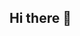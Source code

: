 ## Hi there 👋

<!--
**rafaeldocmacedo/rafaeldocmacedo** is a ✨ _special_ ✨ repository because its `README.md` (this file) appears on your GitHub profile.

Here are some ideas to get you started:

- 🔭 I’m currently working on remote sensing, data science and environmental mathematical modeling.
- 🌱 I’m currently learning PostgreSQL, R, Python and JavaScript.
- 👯 I’m looking to collaborate on projects that aims to solve environmental issues.
- 🤔 I’m looking for help with codding for data analysis and machine learning.
- 💬 Ask me about environmental issues in Brazil and some possible approaches to analyse it.
- 📫 How to reach me: rafael.macedo@ibama.gov.br
- 😄 Pronouns: Mr. , Msc.
- ⚡ Fun fact: trying to reach the turtle as fast as i can!
-->
